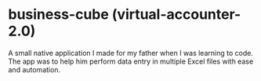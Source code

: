 # business-cube (virtual-accounter-2.0)
A small native application I made for my father when I was learning to code. The app was to help him perform data entry in multiple Excel files with ease and automation.
